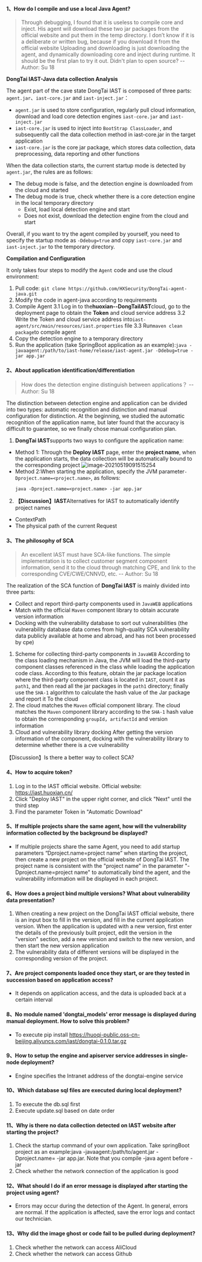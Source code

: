 
#### 1、How do I compile and use a local Java Agent?

> Through debugging, I found that it is useless to compile core and inject. His agent will download these two jar packages from the official website and put them in the temp directory. I don’t know if it is a deliberate or written bug, because if you download it from the official website Uploading and downloading is just downloading the agent, and dynamically downloading core and inject during runtime. It should be the first plan to try it out. Didn't plan to open source?                                      -- Author: Su 18

**DongTai IAST-Java data collection Analysis**

The agent part of the cave state DongTai IAST is composed of three parts: `agent.jar`、`iast-core.jar` and `iast-inject.jar`：
- `agent.jar` is used to store configuration, regularly pull cloud information, download and load core detection engines `iast-core.jar` and `iast-inject.jar`
- `iast-core.jar` is used to inject into `BootStrap ClassLoader`, and subsequently call the data collection method in iast-core.jar in the target application
- `iast-core.jar` is the core jar package, which stores data collection, data preprocessing, data reporting and other functions

When the data collection starts, the current startup mode is detected by `agent.jar`, the rules are as follows:
- The debug mode is false, and the detection engine is downloaded from the cloud and started
- The debug mode is true, check whether there is a core detection engine in the local temporary directory
  - Exist, load local detection engine and start
  - Does not exist, download the detection engine from the cloud and start

Overall, if you want to try the agent compiled by yourself, you need to specify the startup mode as `-Ddebug=true` and copy `iast-core.jar` and `iast-inject.jar` to the temporary directory.

**Compilation and Configuration**

It only takes four steps to modify the `Agent` code and use the cloud environment:
1. Pull code: `git clone https://github.com/HXSecurity/DongTai-agent-java.git`
2. Modify the code in agent-java according to requirements
3. Compile Agent
    3.1 Log in to the**huoxian--DongTaiIAST**cloud, go to the deployment page to obtain the **Token** and cloud service address
    3.2 Write the Token and cloud service address into`iast-agent/src/main/resources/iast.properties` file
    3.3 Run`maven clean package`to compile agent
4. Copy the detection engine to a temporary directory
5. Run the application (take SpringBoot application as an example):`java -javaagent:/path/to/iast-home/release/iast-agent.jar -Ddebug=true -jar app.jar`

#### 2、About application identification/differentiation

> How does the detection engine distinguish between applications？                                                                         -- Author: Su 18

The distinction between detection engine and application can be divided into two types: automatic recognition and distinction and manual configuration for distinction. At the beginning, we studied the automatic recognition of the application name, but later found that the accuracy is difficult to guarantee, so we finally chose manual configuration plan.

1. **DongTai IAST**supports two ways to configure the application name:
- Method 1: Through the **Deploy IAST** page, enter the **project name**, when the application starts, the data collection will be automatically bound to the corresponding project
  ![image-20210519091515254](https://huoxian-zone.oss-cn-beijing.aliyuncs.com/imagesimage-20210519091515254.png)
- Method 2:When starting the application, specify the JVM parameter`-Dproject.name=<project.name>`, as follows:
  ```
  java -Dproject.name=<project.name> -jar app.jar
  ```

2. **【Discussion】IAST**Alternatives for IAST to automatically identify project names
  - ContextPath
  - The physical path of the current Request

#### 3、The philosophy of SCA

> An excellent IAST must have SCA-like functions. The simple implementation is to collect customer segment component information, send it to the cloud through matching CPE, and link to the corresponding CVE/CWE/CNNVD, etc.                                                                                -- Author: Su 18

The realization of the SCA function of **DongTai IAST** is mainly divided into three parts:
- Collect and report third-party components used in `JavaWEB` applications
- Match with the official `Maven` component library to obtain accurate version information
- Docking with the vulnerability database to sort out vulnerabilities (the vulnerability database data comes from high-quality SCA vulnerability data publicly available at home and abroad, and has not been processed by cpe)

1. Scheme for collecting third-party components in `JavaWEB` According to the class loading mechanism in Java, the JVM will load the third-party component classes referenced in the class while loading the application code class. According to this feature, obtain the jar package location where the third-party component class is located in `IAST`, count it as `path1`, and then read all the jar packages in the `path1` directory; finally use the `SHA-1` algorithm to calculate the hash value of the Jar package and report it To the cloud
2. The cloud matches the `Maven` official component library. The cloud matches the `Maven` component library according to the `SHA-1` hash value to obtain the corresponding `groupId`，`artifactId` and version information
3. Cloud and vulnerability library docking After getting the version information of the component, docking with the vulnerability library to determine whether there is a cve vulnerability

【Discussion】Is there a better way to collect SCA?

#### 4、How to acquire token?

1. Log in to the IAST official website. Official website: https://iast.huoxian.cn/
2. Click "Deploy IAST" in the upper right corner, and click "Next" until the third step
3. Find the parameter Token in "Automatic Download"
   
#### 5、If multiple projects share the same agent, how will the vulnerability information collected by the background be displayed?

- If multiple projects share the same Agent, you need to add startup parameters “Dproject.name=project name” when starting the project, then create a new project on the official website of DongTai IAST. The project name is consistent with the "project name" in the parameter "-Dproject.name=project name" to automatically bind the agent, and the vulnerability information will be displayed in each project.
  
#### 6、How does a project bind multiple versions? What about vulnerability data presentation?

1. When creating a new project on the DongTai IAST official website, there is an input box to fill in the version, and fill in the current application version. When the application is updated with a new version, first enter the details of the previously built project, edit the version in the "version" section, add a new version and switch to the new version, and then start the new version application
2. The vulnerability data of different versions will be displayed in the corresponding version of the project.
   
#### 7、Are project components loaded once they start, or are they tested in succession based on application access?

- It depends on application access, and the data is uploaded back at a certain interval
  
#### 8、No module named 'dongtai_models' error message is displayed during manual deployment. How to solve this problem?

- To execute pip install https://huoqi-public.oss-cn-beijing.aliyuncs.com/iast/dongtai-0.1.0.tar.gz
  
#### 9、How to setup the engine and apiserver service addresses in single-node deployment?

- Engine specifies the Intranet address of the dongtai-engine service
  
#### 10、Which database sql files are executed during local deployment?

1. To execute the db.sql first
2. Execute update.sql based on date order
   
#### 11、Why is there no data collection detected on IAST website after starting the project?

1. Check the startup command of your own application. Take springBoot project as an example:java -javaagent:/path/to/agent.jar -Dproject.name= -jar app.jar. Note that you compile -java agent before -jar
2. Check whether the network connection of the application is good
   
#### 12、What should I do if an error message is displayed after starting the project using agent?

- Errors may occur during the detection of the Agent. In general, errors are normal. If the application is affected, save the error logs and contact our technician.
  
#### 13、Why did the image ghost or code fail to be pulled during deployment?

1. Check whether the network can access AliCloud
2. Check whether the network can access Github
